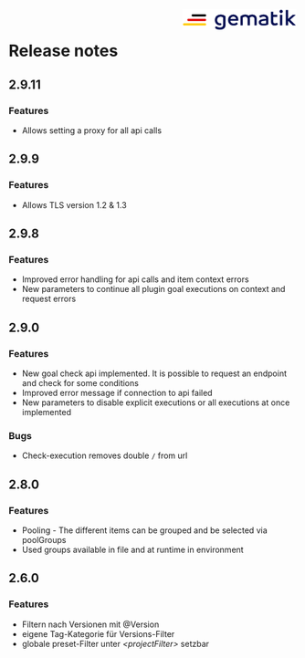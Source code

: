 <img align="right" width="200" height="37" src="doc/images/Gematik_Logo_Flag.png" alt="gematik logo"/> <br/>

# Release notes

## 2.9.11

### Features

- Allows setting a proxy for all api calls

## 2.9.9

### Features

- Allows TLS version 1.2 & 1.3

## 2.9.8

### Features

- Improved error handling for api calls and item context errors
- New parameters to continue all plugin goal executions on context and request errors

## 2.9.0

### Features

- New goal check api implemented. It is possible to request an endpoint and check for some
  conditions
- Improved error message if connection to api failed
- New parameters to disable explicit executions or all executions at once implemented

### Bugs

- Check-execution removes double `/` from url

## 2.8.0

### Features

- Pooling - The different items can be grouped and be selected via poolGroups
- Used groups available in file and at runtime in environment

## 2.6.0

### Features

- Filtern nach Versionen mit @Version
- eigene Tag-Kategorie für Versions-Filter
- globale preset-Filter unter *_\<projectFilter\>_* setzbar